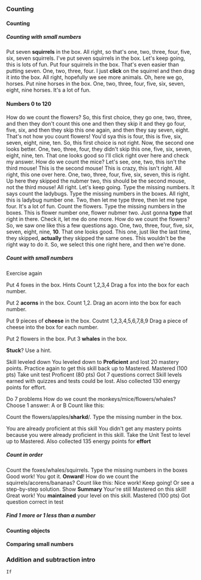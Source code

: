 ### Counting
#### Counting
##### Counting with small numbers
Put seven **squirrels** in the box. All right, so that's one, two, three, four, five, six, seven squirrels. I've put seven squirrels in the box. Let's keep going, this is lots of fun. Put four squirrels in the box. That's even easier than putting seven. One, two, three, four. I just **click** on the squirrel and then drag it into the box. All right, hopefully we see more animals. Oh, here we go, horses. Put nine horses in the box. One, two, three, four, five, six, seven, eight, nine horses. It's a lot of fun.
#### Numbers 0 to 120
How do we count the flowers? So, this first choice, they go one, two, three, and then they don't count this one and then they skip it and they go four, five, six, and then they skip this one again, and then they say seven, eight. That's not how you count flowers! You'd sya this is four, this is five, six, seven, eight, nine, ten. So, this first choice is not right. Now, the second one looks better. One, two, three, four, they didn't skip this one, five, six, seven, eight, nine, ten. That one looks good so I'll click right over here and check my answer. How do we count the mice? Let's see, one, two, this isn't the third mouse! This is the second mouse! This is crazy, this isn't right. All right, this one over here. One, two, three, four, five, six, seven, this is right. Up here they skipped the nubmer two, this should be the second mouse, not the third mouse! All right. Let's keep going. Type the missing numbers. It says count the ladybugs. Type the missing numbers in the boxes. All right, this is ladybug number one. Two, then let me type three, then let me type four. It's a lot of fun. Count the flowers. Type the missing numbers in the boxes. This is flower number one, flower nubmer two. Just gonna **type** that right in there. Check it, let me do one more. How do we count the flowers? So, we saw one like this a few questions ago. One, two, three, four, five, six, seven, eight, nine, **10**. That one looks good. This one, just like the last time, they skipped, **actually** they skipped the same ones. This wouldn't be the right way to do it. So, we select this one right here, and then we're done.
##### Count with small numbers
Exercise again

Put 4 foxes in the box.
Hints
 Count 1,2,3,4
 Drag a fox into the box for each number.

Put 2 **acorns** in the box.
 Count 1,2.
 Drag an acorn into the box for each number.

Put 9 pieces of **cheese** in the box.
 Coutnt 1,2,3,4,5,6,7,8,9
 Drag a piece of cheese into the box for each number.

Put 2 flowers in the box.
Put 3 **whales** in the box.

**Stuck**? Use a hint.

Skill leveled down
You leveled down to **Proficient** and lost 20 mastery points. Practice again to get this skill back up to Mastered.
Mastered (100 pts) Take unit test
Proficent (80 pts) Got 7 questions correct
Skill levels earned with quizzes and tests could be lost. Also collected 130 energy points for effort.

Do 7 problems
How do we count the monkeys/mice/flowers/whales?
Choose 1 answer: A or B
 Count like this:
 
Count the flowers/apples/**sharkd**/.
Type the missing number in the box.

You are already proficient at this skill
You didn't get any mastery points because you were already proficient in this skill. Take the Unit Test to level up to Mastered.
Also collected 135 energy points for **effort**
##### Count in order
Count the foxes/whales/squirrels. Type the missing numbers in the boxes
Good work!
You got it. **Onward**!
How do we count the squirrels/acorens/bananas?
 Count like this:
Nice work!
Keep going! Or see a step-by-step solution.
Show **Summary**
Your're still Mastered on this skill!
Great work! You **maintained** your level on this skill.
Mastered (100 pts) Got question correct in test
##### Find 1 more or 1 less than a number
#### Counting objects
#### Comparing small numbers
### Addition and subtraction intro
```
If 
```
